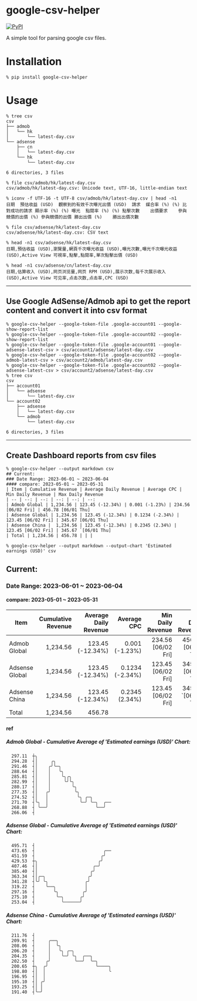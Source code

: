 # google-csv-helper

[![PyPI](https://img.shields.io/pypi/v/google-csv-helper.svg)](https://pypi.org/project/google-csv-helper/)

A simple tool for parsing google csv files.

# Installation

```
% pip install google-csv-helper
```

# Usage 

```
% tree csv 
csv
├── admob
│   └── hk
│       └── latest-day.csv
└── adsense
    ├── cn
    │   └── latest-day.csv
    └── hk
        └── latest-day.csv

6 directories, 3 files

% file csv/admob/hk/latest-day.csv 
csv/admob/hk/latest-day.csv: Unicode text, UTF-16, little-endian text

% iconv -f UTF-16 -t UTF-8 csv/admob/hk/latest-day.csv | head -n1
日期	預估收益 (USD)	觀察到的有效千次曝光出價 (USD)	請求	媒合率 (%) (%)	比對成功的請求	顯示率 (%) (%)	曝光	點閱率 (%) (%)	點擊次數	出價要求	參與競價的出價 (%)	參與競價的出價	勝出出價 (%)	勝出出價次數

% file csv/adsense/hk/latest-day.csv 
csv/adsense/hk/latest-day.csv: CSV text

% head -n1 csv/adsense/hk/latest-day.csv 
日期,預估收益 (USD),瀏覽量,網頁千次曝光收益 (USD),曝光次數,曝光千次曝光收益 (USD),Active View 可視率,點擊,點閱率,單次點擊出價 (USD)

% head -n1 csv/adsense/cn/latest-day.csv
日期,估算收入 (USD),网页浏览量,网页 RPM (USD),展示次数,每千次展示收入 (USD),Active View 可见率,点击次数,点击率,CPC (USD)
```

---

## Use Google AdSense/Admob api to get the report content and convert it into csv format

```
% google-csv-helper --google-token-file .google-account01 --google-show-report-list
% google-csv-helper --google-token-file .google-account02 --google-show-report-list
% google-csv-helper --google-token-file .google-account01 --google-adsense-latest-csv > csv/account1/adsense/latest-day.csv
% google-csv-helper --google-token-file .google-account02 --google-admob-latest-csv > csv/account2/admob/latest-day.csv
% google-csv-helper --google-token-file .google-account02 --google-adsense-latest-csv > csv/account2/adsense/latest-day.csv
% tree csv 
csv
├── account01
│   └── adsense
│       └── latest-day.csv
└── account02
    ├── adsense
    │   └── latest-day.csv
    └── admob
        └── latest-day.csv

6 directories, 3 files
```

---

## Create Dashboard reports from csv files

```
% google-csv-helper --output markdown csv
## Current:
### Date Range: 2023-06-01 ~ 2023-06-04
#### compare: 2023-05-01 ~ 2023-05-31
| Item | Cumulative Revenue | Average Daily Revenue | Average CPC | Min Daily Revenue | Max Daily Revenue 
| -- | --: | --: | --: | --: | --: 
| Admob Global | 1,234.56 | 123.45 (-12.34%) | 0.001 (-1.23%) | 234.56 [06/02 Fri] | 456.78 [06/01 Thu] 
| Adsense Global | 1,234.56 | 123.45 (-12.34%) | 0.1234 (-2.34%) | 123.45 [06/02 Fri] | 345.67 [06/01 Thu] 
| Adsense China |  1,234.56 | 123.45 (-12.34%) | 0.2345 (2.34%) | 123.45 [06/02 Fri] | 345.67 `[06/01 Thu] 
| Total | 1,234.56 | 456.78 | | | 
```

```
% google-csv-helper --output markdown --output-chart 'Estimated earnings (USD)' csv 
```

## Current:
### Date Range: 2023-06-01 ~ 2023-06-04
#### compare: 2023-05-01 ~ 2023-05-31
| Item | Cumulative Revenue | Average Daily Revenue | Average CPC | Min Daily Revenue | Max Daily Revenue 
| -- | --: | --: | --: | --: | --: 
| Admob Global | 1,234.56 | 123.45 (-12.34%) | 0.001 (-1.23%) | 234.56 [06/02 Fri] | 456.78 [06/01 Thu] 
| Adsense Global | 1,234.56 | 123.45 (-12.34%) | 0.1234 (-2.34%) | 123.45 [06/02 Fri] | 345.67 [06/01 Thu] 
| Adsense China |  1,234.56 | 123.45 (-12.34%) | 0.2345 (2.34%) | 123.45 [06/02 Fri] | 345.67 `[06/01 Thu] 
| Total | 1,234.56 | 456.78 | | | 
#### ref
##### Admob Global - Cumulative Average of 'Estimated earnings (USD)' Chart:
```
  297.11  ┼╮
  294.28  ┤│     ╭╮
  291.46  ┤│    ╭╯╰─╮
  288.64  ┤│    │   ╰╮
  285.81  ┤│    │    ╰╮╭╮
  282.99  ┤│    │     ╰╯╰╮
  280.17  ┤│    │        ╰╮
  277.35  ┤│   ╭╯         ╰╮
  274.52  ┤│   │           ╰╮ ╭─╮
  271.70  ┤╰╮  │            ╰─╯ ╰─╮  ╭──
  268.88  ┤ ╰──╯                  ╰──╯
  266.06  ┤
```
##### Adsense Global - Cumulative Average of 'Estimated earnings (USD)' Chart:
```
  495.71  ┤
  473.65  ┤                          ╭──
  451.59  ┤                         ╭╯
  429.53  ┼╮                       ╭╯
  407.46  ┤│                     ╭─╯
  385.40  ┤│                    ╭╯
  363.34  ┤│╭─╮                ╭╯
  341.28  ┤╰╯ ╰╮              ╭╯
  319.22  ┤    ╰──╮           │
  297.16  ┤       ╰╮         ╭╯
  275.10  ┤        ╰─╮      ╭╯
  253.04  ┤          ╰──────╯
```
##### Adsense China - Cumulative Average of 'Estimated earnings (USD)' Chart:
```
  211.76  ┤
  209.91  ┤     ╭──╮
  208.06  ┤     │  ╰╮
  206.20  ┤     │   ╰╮ ╭─╮
  204.35  ┤     │    ╰─╯ ╰╮  ╭──╮
  202.50  ┤    ╭╯         ╰──╯  ╰─╮
  200.65  ┼╮  ╭╯                  ╰────╮
  198.80  ┤│  │                        ╰
  196.95  ┤│  │
  195.10  ┤│ ╭╯
  193.25  ┤│ │
  191.40  ┤╰─╯
```
